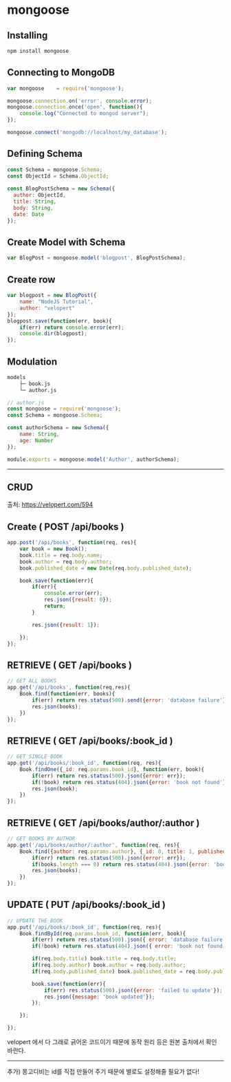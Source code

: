 # mongoose

## Installing

```bash
npm install mongoose
```

## Connecting to MongoDB

```js
var mongoose    = require('mongoose');

mongoose.connection.on('error', console.error);
mongoose.connection.once('open', function(){
    console.log("Connected to mongod server");
});

mongoose.connect('mongodb://localhost/my_database');
```

## Defining Schema

```js
const Schema = mongoose.Schema;
const ObjectId = Schema.ObjectId;
 
const BlogPostSchema = new Schema({
  author: ObjectId,
  title: String,
  body: String,
  date: Date
});
```

## Create Model with Schema

```js
var BlogPost = mongoose.model('blogpost', BlogPostSchema);
```

## Create row

```js
var blogpost = new BlogPost({
    name: "NodeJS Tutorial",
    author: "velopert"
});
blogpost.save(function(err, book){
    if(err) return console.error(err);
    console.dir(blogpost);
});
```

## Modulation

```bash
models
	├─ book.js
	└─ author.js
```

```js
// author.js
const mongoose = require('mongoose');
const Schema = mongoose.Schema;

const authorSchema = new Schema({
    name: String,
    age: Number
});

module.exports = mongoose.model('Author', authorSchema);

```

---

## CRUD

 출처:  https://velopert.com/594 

##  Create ( POST /api/books )

```js
app.post('/api/books', function(req, res){
    var book = new Book();
    book.title = req.body.name;
    book.author = req.body.author;
    book.published_date = new Date(req.body.published_date);

    book.save(function(err){
        if(err){
            console.error(err);
            res.json({result: 0});
            return;
        }

        res.json({result: 1});

    });
});
```

## RETRIEVE ( GET /api/books )

```js
// GET ALL BOOKS
app.get('/api/books', function(req,res){
    Book.find(function(err, books){
        if(err) return res.status(500).send({error: 'database failure'});
        res.json(books);
    })
});
```



##  RETRIEVE ( GET /api/books/:book_id )

```js
// GET SINGLE BOOK
app.get('/api/books/:book_id', function(req, res){
    Book.findOne({_id: req.params.book_id}, function(err, book){
        if(err) return res.status(500).json({error: err});
        if(!book) return res.status(404).json({error: 'book not found'});
        res.json(book);
    })
});
```



##  RETRIEVE ( GET /api/books/author/:author )
```js
// GET BOOKS BY AUTHOR
app.get('/api/books/author/:author', function(req, res){
    Book.find({author: req.params.author}, {_id: 0, title: 1, published_date: 1},  function(err, books){
        if(err) return res.status(500).json({error: err});
        if(books.length === 0) return res.status(404).json({error: 'book not found'});
        res.json(books);
    })
});
```



## UPDATE ( PUT /api/books/:book_id )

```js
// UPDATE THE BOOK
app.put('/api/books/:book_id', function(req, res){
    Book.findById(req.params.book_id, function(err, book){
        if(err) return res.status(500).json({ error: 'database failure' });
        if(!book) return res.status(404).json({ error: 'book not found' });

        if(req.body.title) book.title = req.body.title;
        if(req.body.author) book.author = req.body.author;
        if(req.body.published_date) book.published_date = req.body.published_date;

        book.save(function(err){
            if(err) res.status(500).json({error: 'failed to update'});
            res.json({message: 'book updated'});
        });

    });

});
```

velopert 에서 다 그래로 긁어온 코드이기 때문에 동작 원리 등은 원본 출처에서 확인 바란다.

---

추가) 몽고디비는 id를 직접 만들어 주기 때문에 별로도 설정해줄 필요가 없다!